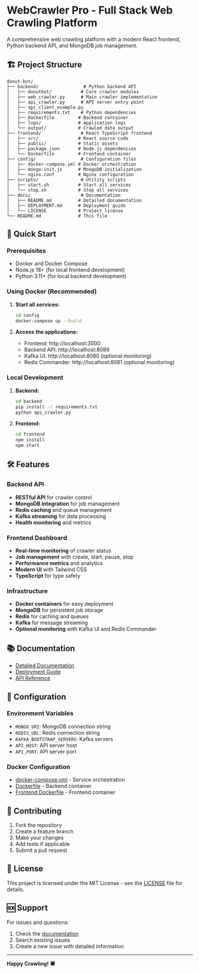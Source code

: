 # WebCrawler Pro - Full Stack Web Crawling Platform

A comprehensive web crawling platform with a modern React frontend, Python backend API, and MongoDB job management.

## 🏗️ Project Structure

```
donut-bot/
├── backend/                 # Python backend API
│   ├── donutbot/           # Core crawler modules
│   ├── web_crawler.py      # Main crawler implementation
│   ├── api_crawler.py      # API server entry point
│   ├── api_client_example.py
│   ├── requirements.txt    # Python dependencies
│   ├── Dockerfile         # Backend container
│   ├── logs/              # Application logs
│   └── output/            # Crawled data output
├── frontend/               # React TypeScript frontend
│   ├── src/               # React source code
│   ├── public/            # Static assets
│   ├── package.json       # Node.js dependencies
│   └── Dockerfile         # Frontend container
├── config/                 # Configuration files
│   ├── docker-compose.yml # Docker orchestration
│   ├── mongo-init.js      # MongoDB initialization
│   └── nginx.conf         # Nginx configuration
├── scripts/                # Utility scripts
│   ├── start.sh           # Start all services
│   └── stop.sh            # Stop all services
├── docs/                   # Documentation
│   ├── README.md          # Detailed documentation
│   ├── DEPLOYMENT.md      # Deployment guide
│   └── LICENSE            # Project license
└── README.md              # This file
```

## 🚀 Quick Start

### Prerequisites
- Docker and Docker Compose
- Node.js 18+ (for local frontend development)
- Python 3.11+ (for local backend development)

### Using Docker (Recommended)

1. **Start all services:**
   ```bash
   cd config
   docker-compose up --build
   ```

2. **Access the applications:**
   - Frontend: http://localhost:3000
   - Backend API: http://localhost:8089
   - Kafka UI: http://localhost:8080 (optional monitoring)
   - Redis Commander: http://localhost:8081 (optional monitoring)

### Local Development

1. **Backend:**
   ```bash
   cd backend
   pip install -r requirements.txt
   python api_crawler.py
   ```

2. **Frontend:**
   ```bash
   cd frontend
   npm install
   npm start
   ```

## 🛠️ Features

### Backend API
- **RESTful API** for crawler control
- **MongoDB integration** for job management
- **Redis caching** and queue management
- **Kafka streaming** for data processing
- **Health monitoring** and metrics

### Frontend Dashboard
- **Real-time monitoring** of crawler status
- **Job management** with create, start, pause, stop
- **Performance metrics** and analytics
- **Modern UI** with Tailwind CSS
- **TypeScript** for type safety

### Infrastructure
- **Docker containers** for easy deployment
- **MongoDB** for persistent job storage
- **Redis** for caching and queues
- **Kafka** for message streaming
- **Optional monitoring** with Kafka UI and Redis Commander

## 📚 Documentation

- [Detailed Documentation](docs/README.md)
- [Deployment Guide](docs/DEPLOYMENT.md)
- [API Reference](docs/API.md)

## 🔧 Configuration

### Environment Variables
- `MONGO_URI`: MongoDB connection string
- `REDIS_URL`: Redis connection string
- `KAFKA_BOOTSTRAP_SERVERS`: Kafka servers
- `API_HOST`: API server host
- `API_PORT`: API server port

### Docker Configuration
- [docker-compose.yml](config/docker-compose.yml) - Service orchestration
- [Dockerfile](backend/Dockerfile) - Backend container
- [Frontend Dockerfile](frontend/Dockerfile) - Frontend container

## 🤝 Contributing

1. Fork the repository
2. Create a feature branch
3. Make your changes
4. Add tests if applicable
5. Submit a pull request

## 📄 License

This project is licensed under the MIT License - see the [LICENSE](docs/LICENSE) file for details.

## 🆘 Support

For issues and questions:
1. Check the [documentation](docs/README.md)
2. Search existing issues
3. Create a new issue with detailed information

---

**Happy Crawling! 🕷️** 